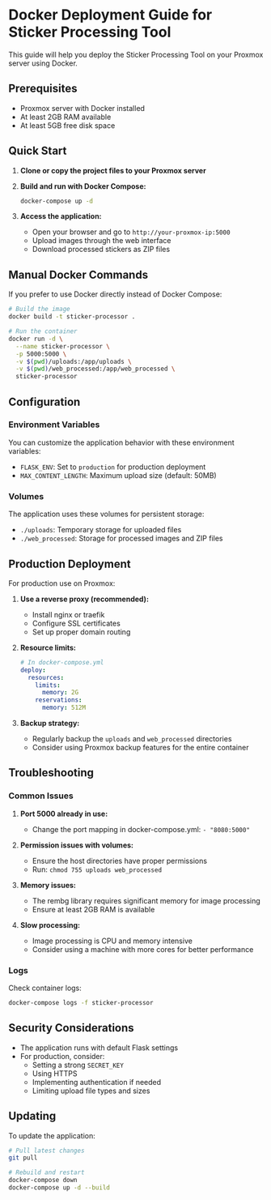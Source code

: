 # Docker Deployment Guide for Sticker Processing Tool

This guide will help you deploy the Sticker Processing Tool on your Proxmox server using Docker.

## Prerequisites

- Proxmox server with Docker installed
- At least 2GB RAM available
- At least 5GB free disk space

## Quick Start

1. **Clone or copy the project files to your Proxmox server**

2. **Build and run with Docker Compose:**
   ```bash
   docker-compose up -d
   ```

3. **Access the application:**
   - Open your browser and go to `http://your-proxmox-ip:5000`
   - Upload images through the web interface
   - Download processed stickers as ZIP files

## Manual Docker Commands

If you prefer to use Docker directly instead of Docker Compose:

```bash
# Build the image
docker build -t sticker-processor .

# Run the container
docker run -d \
  --name sticker-processor \
  -p 5000:5000 \
  -v $(pwd)/uploads:/app/uploads \
  -v $(pwd)/web_processed:/app/web_processed \
  sticker-processor
```

## Configuration

### Environment Variables

You can customize the application behavior with these environment variables:

- `FLASK_ENV`: Set to `production` for production deployment
- `MAX_CONTENT_LENGTH`: Maximum upload size (default: 50MB)

### Volumes

The application uses these volumes for persistent storage:

- `./uploads`: Temporary storage for uploaded files
- `./web_processed`: Storage for processed images and ZIP files

## Production Deployment

For production use on Proxmox:

1. **Use a reverse proxy (recommended):**
   - Install nginx or traefik
   - Configure SSL certificates
   - Set up proper domain routing

2. **Resource limits:**
   ```yaml
   # In docker-compose.yml
   deploy:
     resources:
       limits:
         memory: 2G
       reservations:
         memory: 512M
   ```

3. **Backup strategy:**
   - Regularly backup the `uploads` and `web_processed` directories
   - Consider using Proxmox backup features for the entire container

## Troubleshooting

### Common Issues

1. **Port 5000 already in use:**
   - Change the port mapping in docker-compose.yml: `- "8080:5000"`

2. **Permission issues with volumes:**
   - Ensure the host directories have proper permissions
   - Run: `chmod 755 uploads web_processed`

3. **Memory issues:**
   - The rembg library requires significant memory for image processing
   - Ensure at least 2GB RAM is available

4. **Slow processing:**
   - Image processing is CPU and memory intensive
   - Consider using a machine with more cores for better performance

### Logs

Check container logs:
```bash
docker-compose logs -f sticker-processor
```

## Security Considerations

- The application runs with default Flask settings
- For production, consider:
  - Setting a strong `SECRET_KEY`
  - Using HTTPS
  - Implementing authentication if needed
  - Limiting upload file types and sizes

## Updating

To update the application:

```bash
# Pull latest changes
git pull

# Rebuild and restart
docker-compose down
docker-compose up -d --build
```